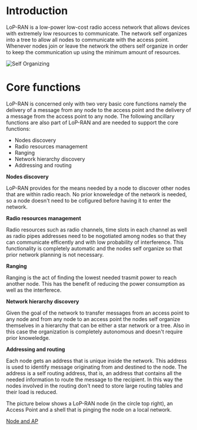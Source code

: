 
Introduction
=======

LoP-RAN is a low-power low-cost radio access network that allows devices with extremely low resources to communicate. The network self organizes into a tree to allow all nodes to communicate with the access point. Whenever nodes join or leave the network the others self organize in order to keep the communication up using the minimum amount of resources.

![Self Organizing](https://raw.github.com/nicolacimmino/LoP-RAN/develop/Documentation/Diagrams/SelfOrganizing.gif)


Core functions
=======

LoP-RAN is concerned only with two very basic core functions namely the delivery of a message from any node to the access point and the delivery of a message from the access point to any node. The following ancillary functions are also part of LoP-RAN and are needed to support the core functions:

- Nodes discovery
- Radio resources management
- Ranging
- Network hierarchy discovery
- Addressing and routing

**Nodes discovery**

LoP-RAN provides for the means needed by a node to discover other nodes that are within radio reach. No prior knoweledge of the network is needed, so a node doesn't need to be cofigured before having it to enter the network.

**Radio resources management**

Radio resources such as radio channels, time slots in each channel as well as radio pipes addresses need to be nogotiated among nodes so that they can communicate efficently and with low probability of interference. This functionality is completely automatic and the nodes self organize so that prior network planning is not necessary.

**Ranging**

Ranging is the act of finding the lowest needed trasmit power to reach another node. This has the benefit of reducing the power consumption as well as the interferece.

**Network hierarchy discovery**

Given the goal of the network to transfer messages from an access point to any node and from any node to an access point the nodes self organize themselves in a hierarchy that can be either a star network or a tree. Also in this case the organization is completely autonomous and doesn't require prior knoweledge.

**Addressing and routing**

Each node gets an address that is unique inside the network. This address is used to identify message originating from and destined to the node. The address is a self routing address, that is, an address that contains all the needed information to route the message to the recipient. In this way the nodes involved in the routing don't need to store large routing tables and their load is reduced.


The picture below shows a LoP-RAN node (in the circle top right), an Access Point and a shell that is pinging the node on a local network.

[Node and AP](https://raw.github.com/nicolacimmino/LoP-RAN/develop/Documentation/node_ap_pin.jpg)


